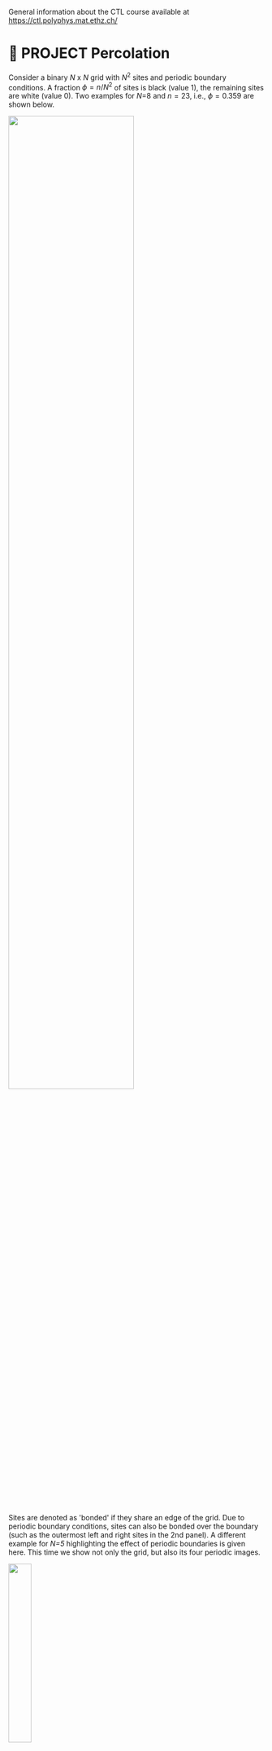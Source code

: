General information about the CTL course available at https://ctl.polyphys.mat.ethz.ch/

# :wave: PROJECT Percolation 

Consider a binary *N* x *N* grid with *N*<sup>2</sup> sites and periodic boundary conditions. 
A fraction $\phi=n/N^2$ of sites is black (value 1), the remaining sites are white (value 0). Two examples for *N*=8 and $n=23$, i.e., $\phi=0.359$ are shown below. 

<img src="http://www.complexfluids.ethz.ch/images/PROJECT-percolation.png" width="70%">

Sites are denoted as 'bonded' if they share an edge of the grid.  Due to periodic boundary conditions, sites can also be bonded over the boundary (such as the outermost left and right sites in the 2nd panel). A different example for *N=5* highlighting the effect of periodic boundaries is given here. This time we show not only the grid, but also its four periodic images. 

<img src="http://www.complexfluids.ethz.ch/images/PROJECT-percolation-periodic.png" width="30%">

Within the central box, 16 sites are white, the other 9 are black or pink. There are exactly two connected clusters of sites (black and pink). Without periodic boundaries, the central box would carry three clusters for this example.

Sites belong to the same cluster if they are bonded. If there is at least one cluster that connects to itself over one of the periodic boundaries, the system is called 'percolated', otherwise not. The following figure shows the bonds, in addition to the sites. 

<img src="http://www.complexfluids.ethz.ch/images/PROJECT-percolation-bonds.png" width="70%">

## Task I
1. Write a function which reads one of the sample files provided in the DATA folder and returns the grid it contains. Each grid in the DATA folder carries just a single connected cluster. The name of the file should be the argumment of your code.   
3. write a routine **percolated_cluster** that takes *grid* as argument, and determines if the cluster connects to itsself over at least one of the boundaries (this is called an infinite cluster). The routine returns True for an infinite cluster, and False otherwise. 


## Task II
1. Write a routine **create_system** that takes *N* and *n* as arguments, and returns a binary N x N *grid* with *n* occupied sites, as well as the volume fraction. Occupied sites have value 1, unoccupied sites have value 0.
2. Write a routine **is_single_cluster** that takes *N* and *grid* as arguments, and returns True if all nodes belong to the same cluster, otherwise return False.
3. Fix *N=10* and vary *n* from 1 to *N*<sup>2</sup>. For each *n*, call **create_system** and **is_single_cluster** until you (eventually) obtain a system with a single cluster. If you cannot create a system with a single cluster within a reasonable time, skip this *n*.
4. For each generated system containing a single cluster, check if it is an infinite cluster, and display the result: (*n*,0/1), where 1 stands for 'Percolated'. 


## Task III

Write a routine **load_bearing_bonds** that takes *grid* as arguments. If the *grid* does not carry a single cluster, **load_bearing_bonds** returns -1. If **percolated_cluster** gives False, the **load_bearing_bonds** routine returns 0. If **percolated_cluster** gives True, the cluster is percolated, and this routine **load_bearing_bonds** attempts to return the smallest number of bonds that need to be cut to turn the percolated cluster into an unpercolated cluster. Such so-called load-bearing bonds are those that may fail first, if the system is subjected to strain, and the number of load-bearing bonds may be related to the mechanical strength of a percolated cluster. 

<img src="http://www.complexfluids.ethz.ch/images/PROJECT-percolation-lbb.png" width="70%">

This last figure shows a possible location of the single load-bearing bond. 
